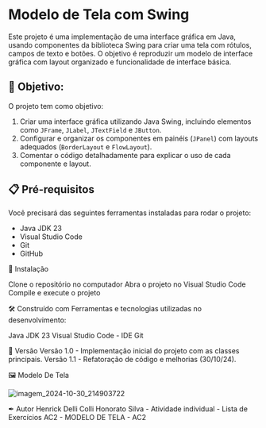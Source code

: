 # Modelo de Tela com Swing

Este projeto é uma implementação de uma interface gráfica em Java, usando componentes da biblioteca Swing para criar uma tela com rótulos, campos de texto e botões. O objetivo é reproduzir um modelo de interface gráfica com layout organizado e funcionalidade de interface básica.

## 🚀 Objetivo:
O projeto tem como objetivo:

1. Criar uma interface gráfica utilizando Java Swing, incluindo elementos como `JFrame`, `JLabel`, `JTextField` e `JButton`.
2. Configurar e organizar os componentes em painéis (`JPanel`) com layouts adequados (`BorderLayout` e `FlowLayout`).
3. Comentar o código detalhadamente para explicar o uso de cada componente e layout.

## 📋 Pré-requisitos
Você precisará das seguintes ferramentas instaladas para rodar o projeto:

- Java JDK 23
- Visual Studio Code
- Git
- GitHub

🔧 Instalação

Clone o repositório no  computador
Abra o projeto no Visual Studio Code
Compile e execute o projeto

🛠 Construído com
Ferramentas e tecnologias utilizadas no desenvolvimento:

Java JDK 23 
Visual Studio Code - IDE 
Git

📌 Versão
Versão 1.0 - Implementação inicial do projeto com as classes principais.
Versão 1.1 - Refatoração de código e melhorias (30/10/24).

🖼️ Modelo De Tela

![imagem_2024-10-30_214903722](https://github.com/user-attachments/assets/d2b77785-ffac-48e1-8993-a56e32f6a085)


✒ Autor
Henrick Delli Colli Honorato Silva - Atividade individual - Lista de Exercícios AC2 - MODELO DE TELA - AC2
